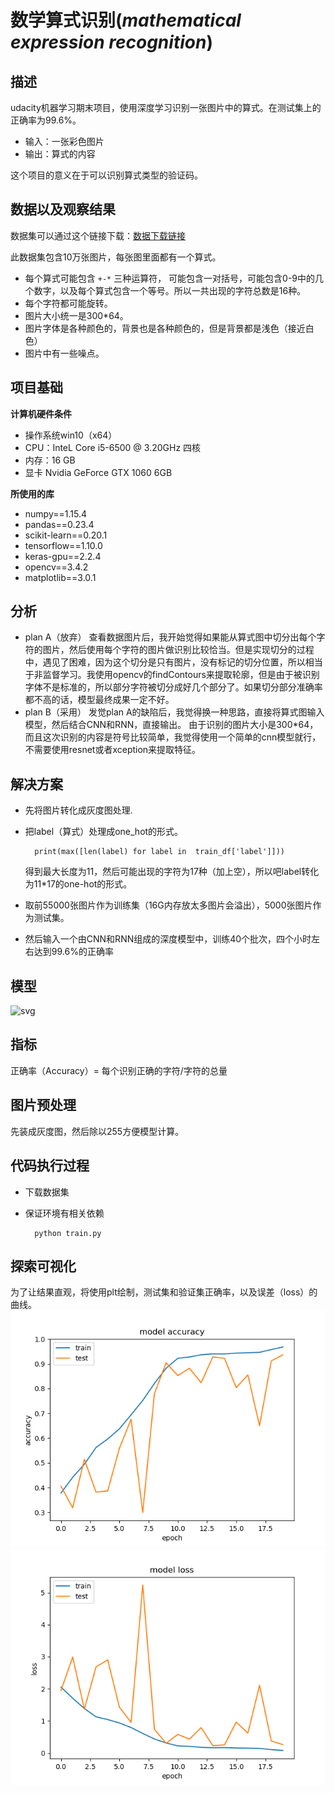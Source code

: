 # 数学算式识别(*mathematical expression recognition*)

## 描述
udacity机器学习期末项目，使用深度学习识别一张图片中的算式。在测试集上的正确率为99.6%。
-   输入：一张彩色图片
-   输出：算式的内容

这个项目的意义在于可以识别算式类型的验证码。
## 数据以及观察结果
数据集可以通过这个链接下载：[数据下载链接](https://s3.cn-north-1.amazonaws.com.cn/static-documents/nd009/MLND+Capstone/Mathematical_Expression_Recognition_train.zip)

此数据集包含10万张图片，每张图里面都有一个算式。
-   每个算式可能包含  `+-*`  三种运算符， 可能包含一对括号，可能包含0-9中的几个数字，以及每个算式包含一个等号。所以一共出现的字符总数是16种。
-   每个字符都可能旋转。
-   图片大小统一是300*64。
-   图片字体是各种颜色的，背景也是各种颜色的，但是背景都是浅色（接近白色）
-   图片中有一些噪点。
## 项目基础

**计算机硬件条件**
-   操作系统win10（x64）
-   CPU：InteL Core i5-6500 @ 3.20GHz 四核
-   内存：16 GB
-   显卡	Nvidia GeForce GTX 1060 6GB


**所使用的库**
-   numpy==1.15.4
-   pandas==0.23.4
-   scikit-learn==0.20.1
-   tensorflow==1.10.0
-   keras-gpu==2.2.4
-   opencv==3.4.2
-   matplotlib==3.0.1
## 分析
- plan A（放弃）
查看数据图片后，我开始觉得如果能从算式图中切分出每个字符的图片，然后使用每个字符的图片做识别比较恰当。但是实现切分的过程中，遇见了困难，因为这个切分是只有图片，没有标记的切分位置，所以相当于非监督学习。我使用opencv的findContours来提取轮廓，但是由于被识别字体不是标准的，所以部分字符被切分成好几个部分了。如果切分部分准确率都不高的话，模型最终成果一定不好。
- plan B（采用）
发觉plan A的缺陷后，我觉得换一种思路，直接将算式图输入模型，然后结合CNN和RNN，直接输出。
由于识别的图片大小是300*64，而且这次识别的内容是符号比较简单，我觉得使用一个简单的cnn模型就行，不需要使用resnet或者xception来提取特征。
## 解决方案
- 先将图片转化成灰度图处理.
- 把label（算式）处理成one_hot的形式。

		print(max([len(label) for label in  train_df['label']]))
	
	得到最大长度为11，然后可能出现的字符为17种（加上空），所以吧label转化为11*17的one-hot的形式。
	
- 取前55000张图片作为训练集（16G内存放太多图片会溢出），5000张图片作为测试集。

- 然后输入一个由CNN和RNN组成的深度模型中，训练40个批次，四个小时左右达到99.6%的正确率
## 模型

![svg](output_4_0.svg)



## 指标
正确率（Accuracy）= 每个识别正确的字符/字符的总量  

## 图片预处理
先装成灰度图，然后除以255方便模型计算。

## 代码执行过程
- 下载数据集
- 保证环境有相关依赖 
	
		python train.py
## 探索可视化
为了让结果直观，将使用plt绘制，测试集和验证集正确率，以及误差（loss）的曲线。
![png](history/model_20epochs_accuracy.png)
![png](history/model_20epochs_loss.png)
